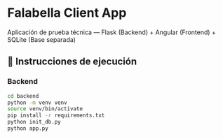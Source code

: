 # Falabella Client App

Aplicación de prueba técnica — Flask (Backend) + Angular (Frontend) + SQLite (Base separada)

## 🚀 Instrucciones de ejecución

### Backend
```bash
cd backend
python -m venv venv
source venv/bin/activate
pip install -r requirements.txt
python init_db.py
python app.py